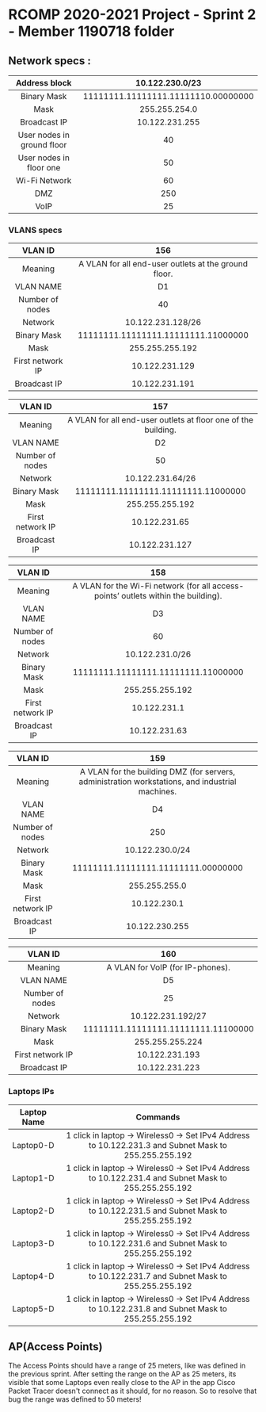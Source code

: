 RCOMP 2020-2021 Project - Sprint 2 - Member 1190718 folder===========================================## Network specs : ##| Address block | 10.122.230.0/23 |  |:-------------:| :-------------: | |Binary Mask| 11111111.11111111.11111110.00000000 ||Mask | 255.255.254.0 | |Broadcast IP| 10.122.231.255 | |User nodes in ground floor| 40 ||User nodes in floor one| 50 ||Wi-Fi Network| 60 ||DMZ|250||VoIP|25|### VLANS specs ###| VLAN ID | 156 |  |:-------------:| :-------------: | |Meaning |A VLAN for all end-user outlets at the ground floor. ||VLAN NAME| D1 ||Number of nodes | 40 | |Network| 10.122.231.128/26 | |Binary Mask| 11111111.11111111.11111111.11000000 | |Mask| 255.255.255.192 ||First network IP| 10.122.231.129 ||Broadcast IP| 10.122.231.191 || VLAN ID | 157 |   |:-------------:| :-------------: | |Meaning |A VLAN for all end-user outlets at floor one of the building. ||VLAN NAME| D2 ||Number of nodes | 50 | |Network| 10.122.231.64/26 | |Binary Mask| 11111111.11111111.11111111.11000000 | |Mask| 255.255.255.192 ||First network IP| 10.122.231.65 ||Broadcast IP| 10.122.231.127 || VLAN ID | 158 |   |:-------------:| :-------------: | |Meaning |A VLAN for the Wi-Fi network (for all access-points’ outlets within the building). ||VLAN NAME| D3 ||Number of nodes | 60 | |Network| 10.122.231.0/26 | |Binary Mask| 11111111.11111111.11111111.11000000 | |Mask| 255.255.255.192 ||First network IP| 10.122.231.1 ||Broadcast IP| 10.122.231.63  || VLAN ID | 159 |   |:-------------:| :-------------: | |Meaning |A VLAN for the building DMZ (for servers, administration workstations, and industrial machines. ||VLAN NAME| D4 ||Number of nodes | 250 | |Network| 10.122.230.0/24 | |Binary Mask| 11111111.11111111.11111111.00000000 | |Mask| 255.255.255.0 ||First network IP| 10.122.230.1 ||Broadcast IP| 10.122.230.255 || VLAN ID | 160 |   |:-------------:| :-------------: | |Meaning |A VLAN for VoIP (for IP-phones). ||VLAN NAME| D5 ||Number of nodes | 25 | |Network| 10.122.231.192/27 | |Binary Mask| 11111111.11111111.11111111.11100000 | |Mask| 255.255.255.224 ||First network IP| 10.122.231.193 ||Broadcast IP| 10.122.231.223 |### Laptops IPs ###| Laptop Name | Commands |   |:-------------:| :-------------: | |Laptop0-D|1 click in laptop -> Wireless0 -> Set IPv4 Address to 10.122.231.3 and Subnet Mask to 255.255.255.192 ||Laptop1-D|1 click in laptop -> Wireless0 -> Set IPv4 Address to 10.122.231.4 and Subnet Mask to 255.255.255.192 ||Laptop2-D|1 click in laptop -> Wireless0 -> Set IPv4 Address to 10.122.231.5 and Subnet Mask to 255.255.255.192 ||Laptop3-D|1 click in laptop -> Wireless0 -> Set IPv4 Address to 10.122.231.6 and Subnet Mask to 255.255.255.192 ||Laptop4-D|1 click in laptop -> Wireless0 -> Set IPv4 Address to 10.122.231.7 and Subnet Mask to 255.255.255.192 ||Laptop5-D|1 click in laptop -> Wireless0 -> Set IPv4 Address to 10.122.231.8 and Subnet Mask to 255.255.255.192 |## AP(Access Points) ##The Access Points should have a range of 25 meters, like was defined in the previous sprint. After setting the range on the AP as 25 meters, its visible that some Laptops even really close to the AP in the app Cisco Packet Tracer doesn't connect as it should, for no reason. So to resolve that bug the range was defined to 50 meters!